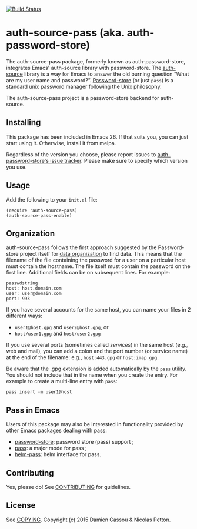 [![Build Status](https://travis-ci.org/DamienCassou/auth-password-store.svg?branch=master)](https://travis-ci.org/DamienCassou/auth-password-store)

# auth-source-pass (aka. auth-password-store)

The auth-source-pass package, formerly known as auth-password-store,
integrates Emacs' auth-source library with password-store. The
[auth-source](https://www.gnu.org/software/emacs/manual/html_mono/auth.html)
library is a way for Emacs to answer the old burning question “What
are my user name and password?”.
[Password-store](http://www.passwordstore.org) (or just `pass`) is a
standard unix password manager following the Unix philosophy.

The auth-source-pass project is a password-store backend for
auth-source.

## Installing

This package has been included in Emacs 26. If that suits you, you can
just start using it. Otherwise, install it from melpa.

Regardless of the version you choose, please report issues to
[auth-password-store's issue
tracker](https://github.com/DamienCassou/auth-password-store/issues).
Please make sure to specify which version you use.


## Usage

Add the following to your `init.el` file:

    (require 'auth-source-pass)
    (auth-source-pass-enable)

## Organization

auth-source-pass follows the first approach suggested by the
Password-store project itself for
[data organization](http://www.passwordstore.org/#organization) to
find data. This means that the filename of the file containing the
password for a user on a particular host must contain the hostname.
The file itself must contain the password on the first line.
Additional fields can be on subsequent lines. For example:

    passwdstring
    host: host.domain.com
    user: user@domain.com
    port: 993

If you have several accounts for the same host, you can name your
files in 2 different ways:

- `user1@host.gpg` and `user2@host.gpg`, or
- `host/user1.gpg` and `host/user2.gpg`

If you use several ports (sometimes called *services*) in the same
host (e.g., web and mail), you can add a colon and the port number (or
service name) at the end of the filename: e.g., `host:443.gpg` or
`host:imap.gpg`.

Be aware that the .gpg extension is added automatically by the `pass`
utility. You should not include that in the name when you create the
entry. For example to create a multi-line entry with `pass`:

    pass insert -m user1@host 

## Pass in Emacs

Users of this package may also be interested in functionality provided
by other Emacs packages dealing with pass:

- [password-store](https://git.zx2c4.com/password-store/tree/contrib/emacs/password-store.el): password store (pass) support ;
- [pass](https://github.com/NicolasPetton/pass): a major mode for
  pass ;
- [helm-pass](https://github.com/jabranham/helm-pass): helm interface for pass.

## Contributing

Yes, please do! See [CONTRIBUTING][] for guidelines.

## License

See [COPYING][]. Copyright (c) 2015 Damien Cassou & Nicolas Petton.


[CONTRIBUTING]: ./CONTRIBUTING.md
[COPYING]: ./COPYING
